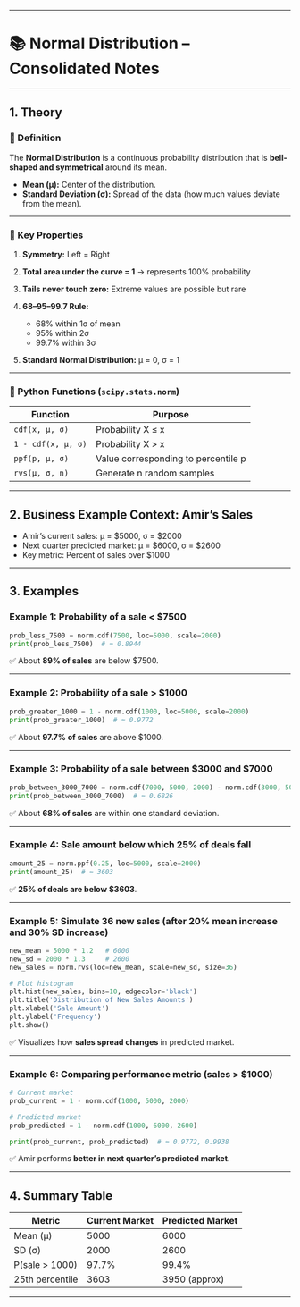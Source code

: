 
---

# 📚 **Normal Distribution – Consolidated Notes**

---

## 1. **Theory**

### 🔹 Definition

The **Normal Distribution** is a continuous probability distribution that is **bell-shaped and symmetrical** around its mean.

* **Mean (μ):** Center of the distribution.
* **Standard Deviation (σ):** Spread of the data (how much values deviate from the mean).

---

### 🔹 Key Properties

1. **Symmetry:** Left = Right
2. **Total area under the curve = 1** → represents 100% probability
3. **Tails never touch zero:** Extreme values are possible but rare
4. **68–95–99.7 Rule:**

   * 68% within 1σ of mean
   * 95% within 2σ
   * 99.7% within 3σ
5. **Standard Normal Distribution:** μ = 0, σ = 1

---

### 🔹 Python Functions (`scipy.stats.norm`)

| Function           | Purpose                             |
| ------------------ | ----------------------------------- |
| `cdf(x, μ, σ)`     | Probability X ≤ x                   |
| `1 - cdf(x, μ, σ)` | Probability X > x                   |
| `ppf(p, μ, σ)`     | Value corresponding to percentile p |
| `rvs(μ, σ, n)`     | Generate n random samples           |

---

## 2. **Business Example Context: Amir’s Sales**

* Amir’s current sales: μ = $5000, σ = $2000
* Next quarter predicted market: μ = $6000, σ = $2600
* Key metric: Percent of sales over $1000

---

## 3. **Examples**

### **Example 1: Probability of a sale < $7500**

```python
prob_less_7500 = norm.cdf(7500, loc=5000, scale=2000)
print(prob_less_7500)  # ≈ 0.8944
```

✅ About **89% of sales** are below $7500.

---

### **Example 2: Probability of a sale > $1000**

```python
prob_greater_1000 = 1 - norm.cdf(1000, loc=5000, scale=2000)
print(prob_greater_1000)  # ≈ 0.9772
```

✅ About **97.7% of sales** are above $1000.

---

### **Example 3: Probability of a sale between $3000 and $7000**

```python
prob_between_3000_7000 = norm.cdf(7000, 5000, 2000) - norm.cdf(3000, 5000, 2000)
print(prob_between_3000_7000)  # ≈ 0.6826
```

✅ About **68% of sales** are within one standard deviation.

---

### **Example 4: Sale amount below which 25% of deals fall**

```python
amount_25 = norm.ppf(0.25, loc=5000, scale=2000)
print(amount_25)  # ≈ 3603
```

✅ **25% of deals are below $3603**.

---

### **Example 5: Simulate 36 new sales (after 20% mean increase and 30% SD increase)**

```python
new_mean = 5000 * 1.2   # 6000
new_sd = 2000 * 1.3     # 2600
new_sales = norm.rvs(loc=new_mean, scale=new_sd, size=36)

# Plot histogram
plt.hist(new_sales, bins=10, edgecolor='black')
plt.title('Distribution of New Sales Amounts')
plt.xlabel('Sale Amount')
plt.ylabel('Frequency')
plt.show()
```

✅ Visualizes how **sales spread changes** in predicted market.

---

### **Example 6: Comparing performance metric (sales > $1000)**

```python
# Current market
prob_current = 1 - norm.cdf(1000, 5000, 2000)

# Predicted market
prob_predicted = 1 - norm.cdf(1000, 6000, 2600)

print(prob_current, prob_predicted)  # ≈ 0.9772, 0.9938
```

✅ Amir performs **better in next quarter’s predicted market**.

---

## 4. **Summary Table**

| Metric          | Current Market | Predicted Market |
| --------------- | -------------- | ---------------- |
| Mean (μ)        | 5000           | 6000             |
| SD (σ)          | 2000           | 2600             |
| P(sale > 1000)  | 97.7%          | 99.4%            |
| 25th percentile | 3603           | 3950 (approx)    |

---

